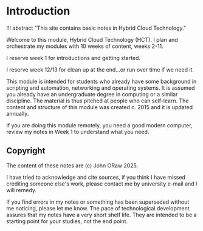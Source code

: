 # Introduction

!!! abstract "This site contains basic notes in Hybrid Cloud Technology."


Welcome to this module, Hybrid Cloud Technology (HCT). I plan and orchestrate my modules with 10 weeks of content, weeks 2-11.

I reserve week 1 for introductions and getting started.

I reserve week 12/13 for clean up at the end...or run over time if we need it.

This module is intended for students who already have some background in scripting and automation, networking and operating systems. It is assumed you already have an undergraduate degree in computing or a similar discipline. The material is thus pitched at people who can self-learn. The content and structure of this module was created c. 2015 and it is updated annually. 

If you are doing this module remotely, you need a good modern computer, review my notes in Week 1 to understand what you need.

## Copyright
The content of these notes are (c) John ORaw 2025.

I have tried to acknowledge and cite sources, if you think I have missed crediting someone else's work, please contact me by university e-mail and I will remedy.

If you find errors in my notes or something has been superseded without me noticing, please let me know. The pace of technological development assures that my notes have a very short shelf life. They are intended to be a starting point for your studies, not the end point.

